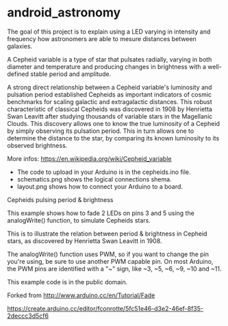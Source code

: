 # android_astronomy

The goal of this project is to explain using a LED varying in intensity and frequency how astronomers are able to mesure distances between galaxies.

A Cepheid variable is a type of star that pulsates radially, varying in both diameter and temperature and producing changes in brightness with a well-defined stable period and amplitude.

A strong direct relationship between a Cepheid variable's luminosity and pulsation period established Cepheids as important indicators of cosmic benchmarks for scaling galactic and extragalactic distances. This robust characteristic of classical Cepheids was discovered in 1908 by Henrietta Swan Leavitt after studying thousands of variable stars in the Magellanic Clouds. This discovery allows one to know the true luminosity of a Cepheid by simply observing its pulsation period. This in turn allows one to determine the distance to the star, by comparing its known luminosity to its observed brightness.

More infos:
https://en.wikipedia.org/wiki/Cepheid_variable

- The code to upload in your Arduino is in the cepheids.ino file.
- schematics.png shows the logical connections shema.
- layout.png shows how to connect your Arduino to a board.

Cepheids pulsing period & brightness

This example shows how to fade 2 LEDs on pins 3 and 5 using the analogWrite() function, to simulate Cepheids stars.
  
This is to illustrate the relation between period & brightness in Cepheid stars, as discovered by Henrietta Swan Leavitt in 1908.
  
The analogWrite() function uses PWM, so if you want to change the pin you're using, be sure to use another PWM capable pin. On most Arduino, the PWM pins are identified with a "~" sign, like ~3, ~5, ~6, ~9, ~10 and ~11.

This example code is in the public domain.

Forked from http://www.arduino.cc/en/Tutorial/Fade



https://create.arduino.cc/editor/fconrotte/5fc51e46-d3e2-46ef-8f35-2deccc3d5cf6
